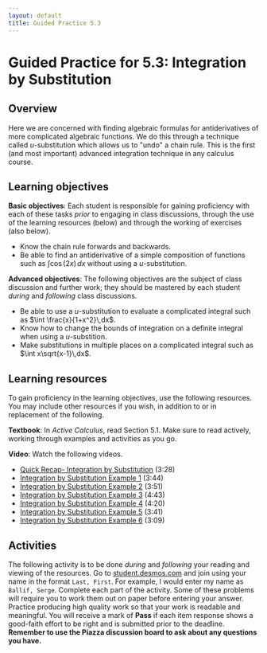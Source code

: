 ```yaml
---
layout: default
title: Guided Practice 5.3
---
```


# Guided Practice for 5.3: Integration by Substitution

## Overview

Here we are concerned with finding algebraic formulas for antiderivatives of more complicated algebraic functions. We do this through a technique called $u$-substitution which allows us to "undo" a chain rule. This is the first (and most important) advanced integration technique in any calculus course.


## Learning objectives

__Basic objectives__: Each student is responsible for gaining proficiency with each of these tasks _prior_ to engaging in class discussions, through the use of the learning resources (below) and through the working of exercises (also below).

- Know the chain rule forwards and backwards.
- Be able to find an antiderivative of a simple composition of functions such as $\int \cos(2x)\,dx$ without using a $u$-substitution.

__Advanced objectives__: The following objectives are the subject of class discussion and further work; they should be mastered by each student _during_ and _following_ class discussions.

- Be able to use a $u$-substitution to evaluate a complicated integral such as $\int \frac{x}{1+x^2}\,dx$.
- Know how to change the bounds of integration on a definite integral when using a $u$-substition.
- Make substitutions in multiple places on a complicated integral such as $\int x\sqrt{x-1}\,dx$.

## Learning resources

To gain proficiency in the learning objectives, use the following resources. You may include other resources if you wish, in addition to or in replacement of the following.

__Textbook__: In _Active Calculus_, read Section 5.1. Make sure to read actively, working through examples and activities as you go.

__Video__: Watch the following videos.

- [Quick Recap- Integration by Substitution](https://www.youtube.com/watch?v=uTT6e-yXZyA&list=PL9bIjQJDwfGtewW75Nw7PnGNSkfqwAm3v&index=9) (3:28)
- [Integration by Substitution Example 1](https://www.youtube.com/watch?v=p_z5AU2z4DI&list=PL9bIjQJDwfGtewW75Nw7PnGNSkfqwAm3v&index=10) (3:44)
- [Integration by Substitution Example 2](https://www.youtube.com/watch?v=G7zJdIpXIq8&list=PL9bIjQJDwfGtewW75Nw7PnGNSkfqwAm3v&index=11) (3:51)
- [Integration by Substitution Example 3](https://www.youtube.com/watch?v=_Y-01MZOebQ&list=PL9bIjQJDwfGtewW75Nw7PnGNSkfqwAm3v&index=12) (4:43)
- [Integration by Substitution Example 4](https://www.youtube.com/watch?v=NjcjFwX653s&list=PL9bIjQJDwfGtewW75Nw7PnGNSkfqwAm3v&index=13) (4:20)
- [Integration by Substitution Example 5](https://www.youtube.com/watch?v=YPle_z6tOeY&list=PL9bIjQJDwfGtewW75Nw7PnGNSkfqwAm3v&index=14) (3:41)
- [Integration by Substitution Example 6](https://www.youtube.com/watch?v=Iia2ZdvYFIc&list=PL9bIjQJDwfGtewW75Nw7PnGNSkfqwAm3v&index=15) (3:09)


## Activities

The following activity is to be done _during_ and _following_ your reading and viewing of the resources. Go to [student.desmos.com](https://student.desmos.com/?prepopulateCode=97MYSZ) and join using your name in the format `Last, First`. For example, I would enter my name as `Ballif, Serge`. Complete each part of the activity. Some of these problems will require you to work them out on paper before entering your answer. Practice producing high quality work so that your work is readable and meaningful. You will receive a mark of __Pass__ if each item response shows a good-faith effort to be right and is submitted prior to the deadline. __Remember to use the Piazza discussion board to ask about any questions you have.__
